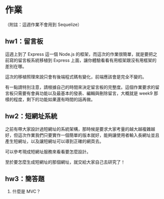 # 作業

（附註：這週作業不會用到 Sequelize）

## hw1：留言板

這週上到了 Express 這一個 Node.js 的框架，而這次的作業很簡單，就是要把之前寫的留言板系統移植到 Express 上面，讓你體驗看看有用框架跟沒有用框架的差別在哪。

這次的移植照理來說只會有後端程式碼有變化，前端應該會是完全不變的。

有一點請特別注意，請根據自己的時間來決定留言板的完整度。這個作業要求的留言板只需要有會員功能以及最基本的發表、編輯與刪除留言，大概就是 week9 那樣的程度，剩下的功能如果還有時間的話再做。

## hw2：短網址系統

之前有帶大家設計過短網址的系統架構，那時候是要求大家考量的越大越複雜越好，但這次作業我們只要實作一個簡單的版本就好，能夠讓使用者輸入長網址並且產生短網址，以及讓短網址可以導到正確的網頁去。

可以參考現成短網址服務來看看要怎麼設計。

至於要怎麼生成短網址的那個網址，就交給大家自己去研究了！

## hw3：簡答題

1. 什麼是 MVC？
